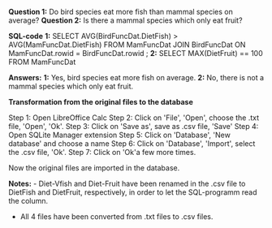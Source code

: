 **Question 1:** Do bird species eat more fish than mammal species on average?
**Question 2:** Is there a mammal species which only eat fruit?

**SQL-code** 
**1:** SELECT AVG(BirdFuncDat.DietFish) > AVG(MamFuncDat.DietFish)
FROM MamFuncDat
JOIN BirdFuncDat
ON MamFuncDat.rowid = BirdFuncDat.rowid ;
**2:** SELECT MAX(DietFruit) == 100
FROM MamFuncDat

**Answers:** 
**1:** Yes, bird species eat more fish on average.
**2:** No, there is not a mammal species which only eat fruit.

**Transformation from the original files to the database**

Step 1: Open LibreOffice Calc
Step 2: Click on 'File', 'Open', choose the .txt file, 'Open', 'Ok'.
Step 3: Click on 'Save as', save as .csv file, 'Save'
Step 4: Open SQLite Manager extension
Step 5: Click on 'Database', 'New database' and choose a name
Step 6: Click on 'Database', 'Import', select the .csv file, 'Ok'.
Step 7: Click on 'Ok'a few more times.

Now the original files are imported in the database.

**Notes:** - Diet-Vfish and Diet-Fruit have been renamed in the .csv file to DietFish and DietFruit, respectively, in order to let the SQL-programm read the column.
- All 4 files have been converted from .txt files to .csv files.